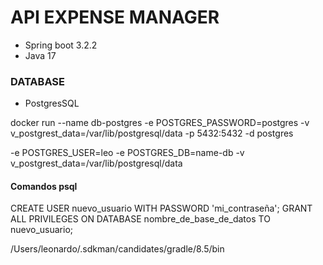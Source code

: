 # API EXPENSE MANAGER

 - Spring boot 3.2.2
 - Java 17





### DATABASE
 - PostgresSQL 

docker run --name db-postgres -e POSTGRES_PASSWORD=postgres -v v_postgrest_data=/var/lib/postgresql/data -p 5432:5432 -d postgres


-e POSTGRES_USER=leo
-e POSTGRES_DB=name-db
-v v_postgrest_data=/var/lib/postgresql/data

#### Comandos psql
CREATE USER nuevo_usuario WITH PASSWORD 'mi_contraseña';
GRANT ALL PRIVILEGES ON DATABASE nombre_de_base_de_datos TO nuevo_usuario;

/Users/leonardo/.sdkman/candidates/gradle/8.5/bin